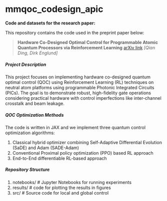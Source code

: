 # mmqoc_codesign_apic  


**Code and datasets for the research paper:**  

This repository contains the code used in the preprint paper below:

> **Hardware Co-Designed Optimal Control for Programmable Atomic Quantum Processors via Reinforcement Learning**
> [arXiv link](https://arxiv.org/abs/2504.11737)
> *[Qian Ding, Dirk Englund]*  

##### Project Description
This project focuses on implementing hardware co-designed quantum optimal control (QOC) using Reinforcement Learning (RL) techniques on neutral atom platforms using programmable Photonic Integrated Circuits (PICs). The goal is to demonstrate robust, high-fidelity gate operations considering practical hardware with control imperfections like inter-channel crosstalk and beam leakage.

##### QOC Optimization Methods 
The code is written in JAX and we implement three quantum control optimization algorithms: 
1) Classical hybrid optimizer combining Self-Adaptive Differential Evolution (SaDE) and Adam (SADE-Adam)
2) Conventional Proximal policy optimization (PPO) based RL approach
3) End-to-End differentiable RL-based approach

##### Repository Structure
1) notebooks/          # Jupyter Notebooks for running experiments
2) results/            # code for plotting the results in figures
3) src/                # Source code for local and global control  
